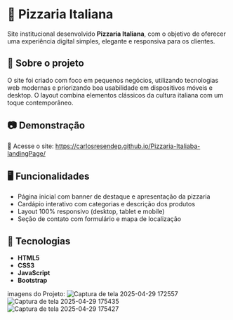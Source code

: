 # 🍕 Pizzaria Italiana

Site institucional desenvolvido **Pizzaria Italiana**, com o objetivo de oferecer uma experiência digital simples, elegante e responsiva para os clientes.

## 📌 Sobre o projeto

O site foi criado com foco em pequenos negócios, utilizando tecnologias web modernas e priorizando boa usabilidade em dispositivos móveis e desktop. O layout combina elementos clássicos da cultura italiana com um toque contemporâneo.

## 📷 Demonstração

🔗 Acesse o site: https://carlosresendep.github.io/Pizzaria-Italiaba-landingPage/  

## 🖥️ Funcionalidades

- Página inicial com banner de destaque e apresentação da pizzaria
- Cardápio interativo com categorias e descrição dos produtos
- Layout 100% responsivo (desktop, tablet e mobile)
- Seção de contato com formulário e mapa de localização

## 🚀 Tecnologias

- **HTML5**
- **CSS3**
- **JavaScript**
- **Bootstrap**

imagens do Projeto: 
![Captura de tela 2025-04-29 172557](https://github.com/user-attachments/assets/f5f31cbb-bae9-4ef9-ac35-4ed1464e2363)
![Captura de tela 2025-04-29 175435](https://github.com/user-attachments/assets/9c368323-4b29-4df4-ad7a-2cc87f6d28f0)
![Captura de tela 2025-04-29 175427](https://github.com/user-attachments/assets/a7f471ba-044b-4968-86e5-7b06d66ff6de)



